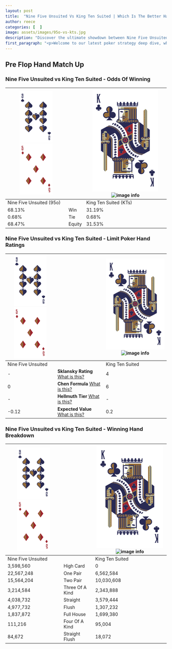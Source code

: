 ```yaml
---
layout: post
title:  "Nine Five Unsuited Vs King Ten Suited | Which Is The Better Hand In Poker? A Complete Guide"
author: reece
categories: [  ]
image: assets/images/95o-vs-kts.jpg
description: "Discover the ultimate showdown between Nine Five Unsuited and King Ten Suited in poker! Uncover the odds, strategies, and scenarios where one hand triumphs over the other. Get ready to up your poker game with this thrilling analysis."
first_paragraph: "<p>Welcome to our latest poker strategy deep dive, where we're pitting two distinct hands against each other in a high-stakes showdown: Nine Five Unsuited vs King Ten Suited.</p><p>In the dynamic world of poker, every decision counts, and knowing which hand holds the upper hand is key to your success at the table.</p><p>In this article, we'll dissect these two hands, explore the scenarios where one dominates the other, and equip you with the knowledge to make strategic choices that can tip the odds in your favor.</p><p>Get ready to unravel the intriguing dynamics of these poker hands and elevate your game to new heights.</p>"
---
```




[comment]: # (sp0)

## Pre Flop Hand Match Up

<div class="table hand-ratings" markdown="1"> 



### Nine Five Unsuited vs King Ten Suited - Odds Of Winning


    
| ![image info](assets/images/hand1/9.png) ![image info](assets/images/hand1/5o.png) |  | ![image info](assets/images/hand2/K.png) ![image info](assets/images/hand2/Ts.png) |
| -------- | -------- | -------- |
| Nine Five Unsuited (95o) |  | King Ten Suited (KTs) |
| 68.13% | Win | 31.19% |
| 0.68% | Tie | 0.68% |
| 68.47% | Equity | 31.53% |




[comment]: # (sp1)



### Nine Five Unsuited vs King Ten Suited - Limit Poker Hand Ratings


    
| ![image info](assets/images/hand1/9.png) ![image info](assets/images/hand1/5o.png) |  | ![image info](assets/images/hand2/K.png) ![image info](assets/images/hand2/Ts.png) |
| -------- | -------- | -------- |
| Nine Five Unsuited |  | King Ten Suited |
| - | **Sklansky Rating** [What is this?](/sklansky-rating-explained) | 4 |
| 0 | **Chen Formula** [What is this?](/chen-formula-explained) | 6 |
| - | **Hellmuth Tier** [What is this?](/Hellmuth-tier-explained) | - |
| -0.12 | **Expected Value** [What is this?](/expected-value-explained) | 0.2 |




[comment]: # (sp2)



### Nine Five Unsuited vs King Ten Suited - Winning Hand Breakdown


    
| ![image info](assets/images/hand1/9.png) ![image info](assets/images/hand1/5o.png) |  | ![image info](assets/images/hand2/K.png) ![image info](assets/images/hand2/Ts.png) |
| -------- | -------- | -------- |
| Nine Five Unsuited |  | King Ten Suited |
| 3,598,560 | High Card | 0 |
| 22,567,248 | One Pair | 6,562,584 |
| 15,564,204 | Two Pair | 10,030,608 |
| 3,214,584 | Three Of A Kind | 2,343,888 |
| 4,038,732 | Straight | 3,579,444 |
| 4,977,732 | Flush | 1,307,232 |
| 1,837,872 | Full House | 1,699,380 |
| 111,216 | Four Of A Kind | 95,004 |
| 84,672 | Straight Flush | 18,072 |




[comment]: # (sp3)



</div>

[comment]: # (sp4)



[comment]: # (sp5)

